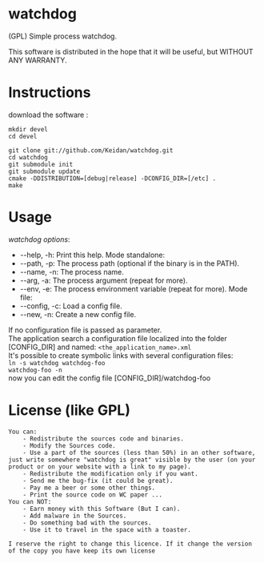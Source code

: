 watchdog
========

(GPL) Simple process watchdog.

This software is distributed in the hope that it will be useful, but WITHOUT ANY WARRANTY.

Instructions
============


download the software :

	mkdir devel
	cd devel
	
	git clone git://github.com/Keidan/watchdog.git
	cd watchdog
	git submodule init
	git submodule update
	cmake -DDISTRIBUTION=[debug|release] -DCONFIG_DIR=[/etc] .
	make

Usage
=====
_watchdog options_:
- --help, -h: Print this help.
Mode standalone:
- --path, -p: The process path (optional if the binary is in the PATH).
- --name, -n: The process name.
- --arg, -a: The process argument (repeat for more).
- --env, -e: The process environment variable (repeat for more).
Mode file:
- --config, -c: Load a config file.
- --new, -n: Create a new config file.

If no configuration file is passed as parameter.<br/>
The application search a configuration file localized into the folder [CONFIG_DIR] and named: ```<the_application_name>.xml```<br/>
It's possible to create symbolic links with several configuration files:<br/>
```ln -s watchdog watchdog-foo```<br/>
```watchdog-foo -n```<br/>
now you can edit the config file [CONFIG_DIR]/watchdog-foo<br/>
 	

License (like GPL)
==================

	You can:
		- Redistribute the sources code and binaries.
		- Modify the Sources code.
		- Use a part of the sources (less than 50%) in an other software, just write somewhere "watchdog is great" visible by the user (on your product or on your website with a link to my page).
		- Redistribute the modification only if you want.
		- Send me the bug-fix (it could be great).
		- Pay me a beer or some other things.
		- Print the source code on WC paper ...
	You can NOT:
		- Earn money with this Software (But I can).
		- Add malware in the Sources.
		- Do something bad with the sources.
		- Use it to travel in the space with a toaster.
	
	I reserve the right to change this licence. If it change the version of the copy you have keep its own license

